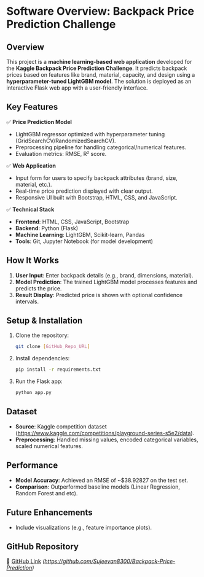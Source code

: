 # Software Overview: Backpack Price Prediction Challenge  

## Overview  
This project is a **machine learning-based web application** developed for the **Kaggle Backpack Price Prediction Challenge**. It predicts backpack prices based on features like brand, material, capacity, and design using a **hyperparameter-tuned LightGBM model**. The solution is deployed as an interactive Flask web app with a user-friendly interface.  

## Key Features  
✅ **Price Prediction Model**  
- LightGBM regressor optimized with hyperparameter tuning (GridSearchCV/RandomizedSearchCV).  
- Preprocessing pipeline for handling categorical/numerical features.  
- Evaluation metrics: RMSE, R² score.  

✅ **Web Application**  
- Input form for users to specify backpack attributes (brand, size, material, etc.).  
- Real-time price prediction displayed with clear output.  
- Responsive UI built with Bootstrap, HTML, CSS, and JavaScript.  

✅ **Technical Stack**  
- **Frontend**: HTML, CSS, JavaScript, Bootstrap  
- **Backend**: Python (Flask)  
- **Machine Learning**: LightGBM, Scikit-learn, Pandas  
- **Tools**: Git, Jupyter Notebook (for model development)  

## How It Works  
1. **User Input**: Enter backpack details (e.g., brand, dimensions, material).  
2. **Model Prediction**: The trained LightGBM model processes features and predicts the price.  
3. **Result Display**: Predicted price is shown with optional confidence intervals.  

## Setup & Installation  
1. Clone the repository:  
   ```bash  
   git clone [GitHub_Repo_URL]  
   ```  
2. Install dependencies:  
   ```bash  
   pip install -r requirements.txt  
   ```  
3. Run the Flask app:  
   ```bash  
   python app.py  
   ```  

## Dataset  
- **Source**: Kaggle competition dataset (https://www.kaggle.com/competitions/playground-series-s5e2/data).  
- **Preprocessing**: Handled missing values, encoded categorical variables, scaled numerical features.  

## Performance  
- **Model Accuracy**: Achieved an RMSE of ~$38.92827 on the test set.  
- **Comparison**: Outperformed baseline models (Linear Regression, Random Forest and etc).  


## Future Enhancements  
- Include visualizations (e.g., feature importance plots).  

## GitHub Repository  
🔗 [GitHub Link](#) *(https://github.com/Sujeevan8300/Backpack-Price-Prediction)*  
